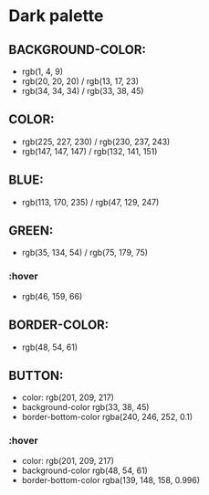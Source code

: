 # Dark palette

## BACKGROUND-COLOR: 

- rgb(1, 4, 9)
- rgb(20, 20, 20) / rgb(13, 17, 23)
- rgb(34, 34, 34) / rgb(33, 38, 45)

## COLOR:

- rgb(225, 227, 230) / rgb(230, 237, 243)
- rgb(147, 147, 147) / rgb(132, 141, 151)

## BLUE:

- rgb(113, 170, 235) / rgb(47, 129, 247)

## GREEN:

- rgb(35, 134, 54) / rgb(75, 179, 75)
### :hover
- rgb(46, 159, 66)

## BORDER-COLOR:

- rgb(48, 54, 61)

## BUTTON:

- color: rgb(201, 209, 217)
- background-color rgb(33, 38, 45)
- border-bottom-color rgba(240, 246, 252, 0.1)
### :hover
- color: rgb(201, 209, 217)
- background-color rgb(48, 54, 61)
- border-bottom-color rgba(139, 148, 158, 0.996)